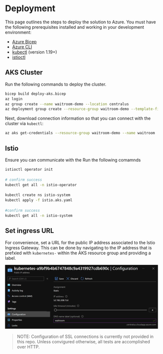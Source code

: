 # Deployment

This page outlines the steps to deploy the solution to Azure. You must have the following prerequisites installed and working in your development environment:

* [Azure Bicep](https://github.com/Azure/bicep/releases)
* [Azure CLI](https://docs.microsoft.com/en-us/cli/azure/install-azure-cli)
* [kubectl](https://kubernetes.io/docs/tasks/tools/) (version 1.19+)
* [istioctl](https://docs.microsoft.com/en-us/azure/aks/servicemesh-istio-install?pivots=client-operating-system-linux)

## AKS Cluster

Run the following commands to deploy the cluster.

```bash
bicep build deploy-aks.bicep
az login
az group create --name waitroom-demo --location centralus
az deployment group create --resource-group waitroom-demo --template-file deploy-aks.json --parameters dnsPrefix={your_prefix_here}
```

Next, download connection information so that you can connect with the cluster via `kubectl`:

```bash
az aks get-credentials --resource-group waitroom-demo --name waitroom
```

## Istio

Ensure you can communicate with the Run the following comamnds

```bash
istioctl operator init

# confirm success
kubectl get all -n istio-operator

kubectl create ns istio-system
kubectl apply -f istio.aks.yaml

#confirm success
kubectl get all -n istio-system
```

## Set ingress URL

For convenience, set a URL for the public IP address associated to the Istio Ingress Gateway. This can be done by navigating to the IP address that is prefxied with `kubernetes-` within the AKS resource group and providing a label.

![IP address hostname](../img/set-ingress-url.png)

>NOTE: Configuration of SSL connections is currently not provided in this repo. Unless convigured otherwise, all tests are accomplished over HTTP.
